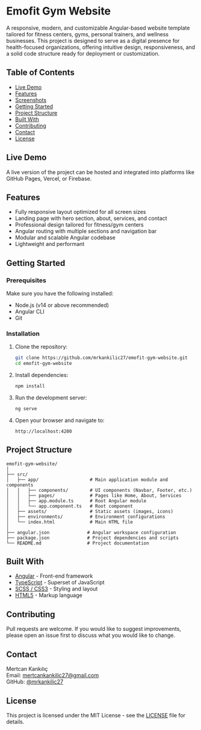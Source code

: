 
# Emofit Gym Website

A responsive, modern, and customizable Angular-based website template tailored for fitness centers, gyms, personal trainers, and wellness businesses. This project is designed to serve as a digital presence for health-focused organizations, offering intuitive design, responsiveness, and a solid code structure ready for deployment or customization.

## Table of Contents

- [Live Demo](#live-demo)
- [Features](#features)
- [Screenshots](#screenshots)
- [Getting Started](#getting-started)
- [Project Structure](#project-structure)
- [Built With](#built-with)
- [Contributing](#contributing)
- [Contact](#contact)
- [License](#license)

## Live Demo

A live version of the project can be hosted and integrated into platforms like GitHub Pages, Vercel, or Firebase.

## Features

- Fully responsive layout optimized for all screen sizes
- Landing page with hero section, about, services, and contact
- Professional design tailored for fitness/gym centers
- Angular routing with multiple sections and navigation bar
- Modular and scalable Angular codebase
- Lightweight and performant

## Getting Started

### Prerequisites

Make sure you have the following installed:

- Node.js (v14 or above recommended)
- Angular CLI
- Git

### Installation

1. Clone the repository:
   ```bash
   git clone https://github.com/mrkankilic27/emofit-gym-website.git
   cd emofit-gym-website
   ```

2. Install dependencies:
   ```bash
   npm install
   ```

3. Run the development server:
   ```bash
   ng serve
   ```

4. Open your browser and navigate to:
   ```
   http://localhost:4200
   ```

## Project Structure

```
emofit-gym-website/
│
├── src/
│   ├── app/                   # Main application module and components
│   │   ├── components/        # UI components (Navbar, Footer, etc.)
│   │   ├── pages/             # Pages like Home, About, Services
│   │   ├── app.module.ts      # Root Angular module
│   │   └── app.component.ts   # Root component
│   ├── assets/                # Static assets (images, icons)
│   ├── environments/          # Environment configurations
│   └── index.html             # Main HTML file
│
├── angular.json              # Angular workspace configuration
├── package.json              # Project dependencies and scripts
└── README.md                 # Project documentation
```

## Built With

- [Angular](https://angular.io/) - Front-end framework
- [TypeScript](https://www.typescriptlang.org/) - Superset of JavaScript
- [SCSS / CSS3](https://developer.mozilla.org/en-US/docs/Web/CSS) - Styling and layout
- [HTML5](https://developer.mozilla.org/en-US/docs/Web/Guide/HTML/HTML5) - Markup language

## Contributing

Pull requests are welcome. If you would like to suggest improvements, please open an issue first to discuss what you would like to change.

## Contact

Mertcan Kankılıç  
Email: mertcankankilic27@gmail.com  
GitHub: [@mrkankilic27](https://github.com/mrkankilic27)

## License

This project is licensed under the MIT License - see the [LICENSE](LICENSE) file for details.
